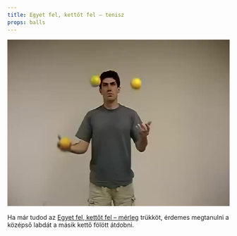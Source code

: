 ```yaml
---
title: Egyet fel, kettőt fel – tenisz
props: balls
---
```


![Egyet fel, kettőt fel – tenisz](site/videos/poster/oneuptwouptennis.jpg)

Ha már tudod az [Egyet fel, kettőt fel – mérleg](site/hu/egyet-fel-kettot-fel-merleg/README.md) trükköt, érdemes megtanulni a középső labdát a másik kettő fölött átdobni.


